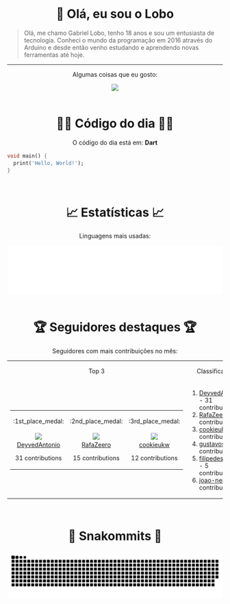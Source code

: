 <div align="center">
  <h1>👋 Olá, eu sou o Lobo</h1>
</div>

> Olá, me chamo Gabriel Lobo, tenho 18 anos e sou um entusiasta de tecnologia. Conheci o mundo da programação em 2016 através do Arduino e desde então venho estudando e aprendendo novas ferramentas até hoje.

---

<div align="center">
  <p>Algumas coisas que eu gosto:</p>
  <a href="https://skillicons.dev">
    <img src="https://skillicons.dev/icons?i=py,md,html,css,js,github,git,vscode,linux,ts,sass,react,vite,vercel,arduino,godot&perline=8" />
  </a>
</div>

<br>

<div align="center">
  <h1>👨‍💻 Código do dia 👨‍💻</h1>
  <p>O código do dia está em: <b>Dart</b></p>
  
  <div align="left">

```dart
void main() {
  print('Hello, World!');
}
```

  </div>
</div>

<br>

<div align="center">
<h1>📈 Estatísticas 📈</h1>
  <p>Linguagens mais usadas:</p>
  <a href="https://github.com/Lobooooooo14" target="_blank">
    <img src="https://github.com/Lobooooooo14/Lobooooooo14/blob/renders-output/metrics.plugin.languages.svg" alt="most used languages" width="600px">
  </a>
</div>

<br>

<div align="center">
    <h1>🏆 Seguidores destaques 🏆</h1>
    <p>Seguidores com mais contribuições no mês:</p>
    <table>
        <tr>
            <td align="center">
                <p>Top 3</p>
            </td>
            <td align="center">
                <p>Classificações</p>
            </td>
        </tr>
        <tr>
            <td width="100px" align="center">
                <table><tr><td width="100px" align="center"><p>:1st_place_medal:</p></td><td width="100px" align="center"><p>:2nd_place_medal:</p></td><td width="100px" align="center"><p>:3rd_place_medal:</p></td></tr><tr><td width="100px" align="center"><img src="https://avatars.githubusercontent.com/u/26858993?v=4" width="100%"/><br><a href="https://github.com/DeyvedAntonio" target="_blank">DeyvedAntonio</a><p>31 contributions</p></td><td width="100px" align="center"><img src="https://avatars.githubusercontent.com/u/87309497?v=4" width="100%"/><br><a href="https://github.com/RafaZeero" target="_blank">RafaZeero</a><p>15 contributions</p></td><td width="100px" align="center"><img src="https://avatars.githubusercontent.com/u/65344982?v=4" width="100%"/><br><a href="https://github.com/cookieukw" target="_blank">cookieukw</a><p>12 contributions</p></td></tr></table>
            </td>
            <td width="fit-content" align="left">
                <ol><li><a href="https://github.com/DeyvedAntonio">DeyvedAntonio</a><span> - 31 contributions</span></li><li><a href="https://github.com/RafaZeero">RafaZeero</a><span> - 15 contributions</span></li><li><a href="https://github.com/cookieukw">cookieukw</a><span> - 12 contributions</span></li><li><a href="https://github.com/gustavosett">gustavosett</a><span> - 6 contributions</span></li><li><a href="https://github.com/filipedeschamps">filipedeschamps</a><span> - 5 contributions</span></li><li><a href="https://github.com/joao-nery">joao-nery</a><span> - 3 contributions</span></li></ol>
            </td>
        </tr>
    </table>
</div>

<br>

<div align="center">
  <h1>🐍 Snakommits 🐍</h1>
    <picture>
      <source media="(prefers-color-scheme: dark)" srcset="https://raw.githubusercontent.com/Lobooooooo14/Lobooooooo14/snake-output/github-contribution-grid-snake-dark.svg">
      <source media="(prefers-color-scheme: light)" srcset="https://raw.githubusercontent.com/Lobooooooo14/Lobooooooo14/snake-output/github-contribution-grid-snake.svg">
      <img alt="github contribution grid snake animation" src="https://raw.githubusercontent.com/Lobooooooo14/Lobooooooo14/snake-output/github-contribution-grid-snake.svg">
    </picture>
</div>
